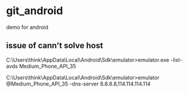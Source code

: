 # git_android
demo for android

## issue of cann't solve host
C:\Users\think\AppData\Local\Android\Sdk\emulator>emulator.exe -list-avds
Medium_Phone_API_35

C:\Users\think\AppData\Local\Android\Sdk\emulator>emulator @Medium_Phone_API_35 -dns-server 8.8.8.8,114.114.114.114

